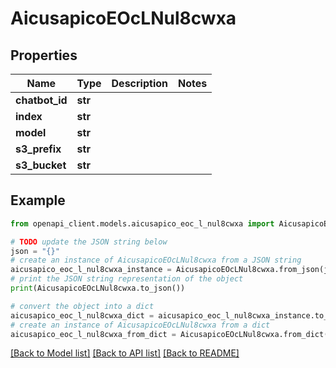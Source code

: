 # AicusapicoEOcLNul8cwxa


## Properties

Name | Type | Description | Notes
------------ | ------------- | ------------- | -------------
**chatbot_id** | **str** |  | 
**index** | **str** |  | 
**model** | **str** |  | 
**s3_prefix** | **str** |  | 
**s3_bucket** | **str** |  | 

## Example

```python
from openapi_client.models.aicusapico_eoc_l_nul8cwxa import AicusapicoEOcLNul8cwxa

# TODO update the JSON string below
json = "{}"
# create an instance of AicusapicoEOcLNul8cwxa from a JSON string
aicusapico_eoc_l_nul8cwxa_instance = AicusapicoEOcLNul8cwxa.from_json(json)
# print the JSON string representation of the object
print(AicusapicoEOcLNul8cwxa.to_json())

# convert the object into a dict
aicusapico_eoc_l_nul8cwxa_dict = aicusapico_eoc_l_nul8cwxa_instance.to_dict()
# create an instance of AicusapicoEOcLNul8cwxa from a dict
aicusapico_eoc_l_nul8cwxa_from_dict = AicusapicoEOcLNul8cwxa.from_dict(aicusapico_eoc_l_nul8cwxa_dict)
```
[[Back to Model list]](../README.md#documentation-for-models) [[Back to API list]](../README.md#documentation-for-api-endpoints) [[Back to README]](../README.md)


